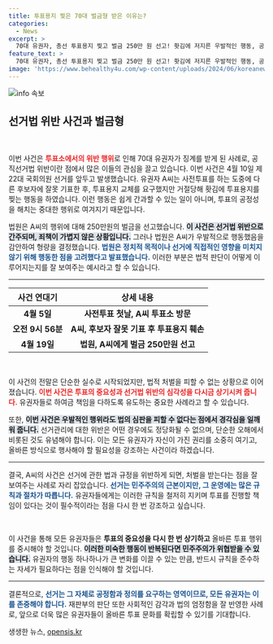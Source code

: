 ```yaml
---
title: 투표용지 찢은 70대 벌금형 받은 이유는?
categories:
  - News
excerpt: >
  70대 유권자, 총선 투표용지 찢고 벌금 250만 원 선고! 홧김에 저지른 우발적인 행동, 공직선거법 위반으로 법원 판단. 과연 그의 선택은 무엇을 남겼을까?
feature_text: >
  70대 유권자, 총선 투표용지 찢고 벌금 250만 원 선고! 홧김에 저지른 우발적인 행동, 공직선거법 위반으로 법원 판단. 과연 그의 선택은 무엇을 남겼을까?
image: 'https://www.behealthy4u.com/wp-content/uploads/2024/06/koreanews.jpg'
---
```


<p><img src="https://www.behealthy4u.com/wp-content/uploads/2024/06/koreanews.jpg" alt="info 속보" /></p>

<h2 data-ke-size="size26">선거법 위반 사건과 벌금형</h2>

<p data-ke-size="size16">&nbsp;</p>

<p>이번 사건은 <b><span style="color: #ee2323;">투표소에서의 위반 행위</span></b>로 인해 70대 유권자가 징계를 받게 된 사례로, 공직선거법 위반이란 점에서 많은 이들의 관심을 끌고 있습니다. 이번 사건은 4월 10일 제22대 국회의원 선거를 앞두고 발생했습니다. 유권자 A씨는 사전투표를 하는 도중에 다른 후보자에 잘못 기표한 후, 투표용지 교체를 요구했지만 거절당해 홧김에 투표용지를 찢는 행동을 하였습니다. 이런 행동은 쉽게 간과할 수 있는 일이 아니며, 투표의 공정성을 해치는 중대한 행위로 여겨지기 때문입니다. </p>

<p>법원은 A씨의 행위에 대해 250만원의 벌금을 선고했습니다. <b><span style="background-color: #21538527;">이 사건은 선거법 위반으로 간주되며, 죄책이 가볍지 않은 상황입니다.</span></b> 그러나 법원은 A씨가 우발적으로 행동했음을 감안하여 형량을 결정했습니다. <b><span style="color: #1a5490;">법원은 정치적 목적이나 선거에 직접적인 영향을 미치지 않기 위해 행동한 점을 고려했다고 발표했습니다.</span></b> 이러한 부분은 법적 판단이 어떻게 이루어지는지를 잘 보여주는 예시라고 할 수 있습니다.</p>

<hr>

<table style="width:100%; border-collapse: collapse;">
  <thead>
    <tr>
      <th style="text-align: center; height: 35px;"><b>사건 연대기</b></th>
      <th style="text-align: center; height: 35px;"><b>상세 내용</b></th>
    </tr>
  </thead>
  <tbody>
    <tr>
      <td style="text-align: center; height: 17px;"><b>4월 5일</b></td>
      <td style="text-align: center; height: 17px;"><b>사전투표 첫날, A씨 투표소 방문</b></td>
    </tr>
    <tr>
      <td style="text-align: center; height: 17px;"><b>오전 9시 56분</b></td>
      <td style="text-align: center; height: 17px;"><b>A씨, 후보자 잘못 기표 후 투표용지 훼손</b></td>
    </tr>
    <tr>
      <td style="text-align: center; height: 17px;"><b>4월 19일</b></td>
      <td style="text-align: center; height: 17px;"><b>법원, A씨에게 벌금 250만원 선고</b></td>
    </tr>
  </tbody>
</table>

<p data-ke-size="size16">&nbsp;</p>

<p>이 사건의 전말은 단순한 실수로 시작되었지만, 법적 처벌을 피할 수 없는 상황으로 이어졌습니다. <b><span style="color: #ee2323;">이번 사건은 투표의 중요성과 선거법 위반의 심각성을 다시금 상기시켜 줍니다.</span></b> 유권자들로 하여금 책임을 다하도록 유도하는 중요한 사례라고 할 수 있습니다. </p>

<p>또한, <b><span style="background-color: #21538527;">이번 사건은 우발적인 행위라도 법의 심판을 피할 수 없다는 점에서 경각심을 일깨워 줍니다.</span></b> 선거관리에 대한 위반은 어떤 경우에도 정당화될 수 없으며, 단순한 오해에서 비롯된 것도 유념해야 합니다. 이는 모든 유권자가 자신이 가진 권리를 소중히 여기고, 올바른 방식으로 행사해야 할 필요성을 강조하는 사건이라 하겠습니다.</p>

<hr>

<p>결국, A씨의 사건은 선거에 관한 법과 규정을 위반하게 되면, 처벌을 받는다는 점을 잘 보여주는 사례로 자리 잡았습니다. <b><span style="color: #1a5490;">선거는 민주주의의 근본이지만, 그 운영에는 많은 규칙과 절차가 따릅니다.</span></b> 유권자들에게는 이러한 규칙을 철저히 지키며 투표를 진행할 책임이 있다는 것이 필수적이라는 점을 다시 한 번 강조하고 싶습니다. </p>

<p data-ke-size="size16">&nbsp;</p>

<p>이 사건을 통해 모든 유권자들은 <b><span style="ee2323;">투표의 중요성을 다시 한 번 상기하고</span></b> 올바른 투표 행위를 중시해야 할 것입니다. <b><span style="background-color: #21538527;">이러한 미숙한 행동이 반복된다면 민주주의가 위협받을 수 있습니다.</span></b> 유권자의 행동 하나하나가 큰 변화를 이끌 수 있는 만큼, 반드시 규칙을 준수하는 자세가 필요하다는 점을 인식해야 할 것입니다. </p>

<hr>

<p>결론적으로, <b><span style="color: #1a5490;">선거는 그 자체로 공정함과 정의를 요구하는 영역이므로, 모든 유권자는 이를 존중해야 합니다.</span></b> 재판부의 판단 또한 사회적인 감각과 법의 엄정함을 잘 반영한 사례로, 앞으로 더욱 많은 유권자들이 올바른 투표 문화를 확립할 수 있기를 기대합니다.</p>
생생한 뉴스, <a href="https://opensis.kr" rel="dofollow">opensis.kr</a>


